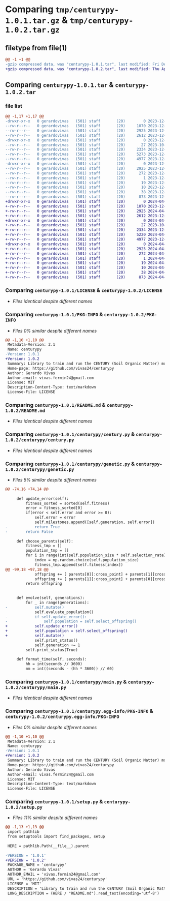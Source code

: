 # Comparing `tmp/centurypy-1.0.1.tar.gz` & `tmp/centurypy-1.0.2.tar.gz`

## filetype from file(1)

```diff
@@ -1 +1 @@
-gzip compressed data, was "centurypy-1.0.1.tar", last modified: Fri Dec 29 04:40:48 2023, max compression
+gzip compressed data, was "centurypy-1.0.2.tar", last modified: Thu Apr 25 04:37:07 2024, max compression
```

## Comparing `centurypy-1.0.1.tar` & `centurypy-1.0.2.tar`

### file list

```diff
@@ -1,17 +1,17 @@
-drwxr-xr-x   0 gerardovivas   (501) staff       (20)        0 2023-12-29 04:40:48.819929 centurypy-1.0.1/
--rw-r--r--   0 gerardovivas   (501) staff       (20)     1070 2023-12-18 17:56:28.000000 centurypy-1.0.1/LICENSE
--rw-r--r--   0 gerardovivas   (501) staff       (20)     2925 2023-12-29 04:40:48.819498 centurypy-1.0.1/PKG-INFO
--rw-r--r--   0 gerardovivas   (501) staff       (20)     2612 2023-12-29 04:38:18.000000 centurypy-1.0.1/README.md
-drwxr-xr-x   0 gerardovivas   (501) staff       (20)        0 2023-12-29 04:40:48.814571 centurypy-1.0.1/centurypy/
--rw-r--r--   0 gerardovivas   (501) staff       (20)       27 2023-10-13 17:46:30.000000 centurypy-1.0.1/centurypy/__init__.py
--rw-r--r--   0 gerardovivas   (501) staff       (20)     2334 2023-12-12 02:06:35.000000 centurypy-1.0.1/centurypy/century.py
--rw-r--r--   0 gerardovivas   (501) staff       (20)     5273 2023-12-14 16:39:55.000000 centurypy-1.0.1/centurypy/genetic.py
--rw-r--r--   0 gerardovivas   (501) staff       (20)     4977 2023-12-16 16:23:00.000000 centurypy-1.0.1/centurypy/main.py
-drwxr-xr-x   0 gerardovivas   (501) staff       (20)        0 2023-12-29 04:40:48.818745 centurypy-1.0.1/centurypy.egg-info/
--rw-r--r--   0 gerardovivas   (501) staff       (20)     2925 2023-12-29 04:40:48.000000 centurypy-1.0.1/centurypy.egg-info/PKG-INFO
--rw-r--r--   0 gerardovivas   (501) staff       (20)      272 2023-12-29 04:40:48.000000 centurypy-1.0.1/centurypy.egg-info/SOURCES.txt
--rw-r--r--   0 gerardovivas   (501) staff       (20)        1 2023-12-29 04:40:48.000000 centurypy-1.0.1/centurypy.egg-info/dependency_links.txt
--rw-r--r--   0 gerardovivas   (501) staff       (20)       19 2023-12-29 04:40:48.000000 centurypy-1.0.1/centurypy.egg-info/requires.txt
--rw-r--r--   0 gerardovivas   (501) staff       (20)       10 2023-12-29 04:40:48.000000 centurypy-1.0.1/centurypy.egg-info/top_level.txt
--rw-r--r--   0 gerardovivas   (501) staff       (20)       38 2023-12-29 04:40:48.820097 centurypy-1.0.1/setup.cfg
--rw-r--r--   0 gerardovivas   (501) staff       (20)      873 2023-12-29 04:38:09.000000 centurypy-1.0.1/setup.py
+drwxr-xr-x   0 gerardovivas   (501) staff       (20)        0 2024-04-25 04:37:07.031980 centurypy-1.0.2/
+-rw-r--r--   0 gerardovivas   (501) staff       (20)     1070 2023-12-18 17:56:28.000000 centurypy-1.0.2/LICENSE
+-rw-r--r--   0 gerardovivas   (501) staff       (20)     2925 2024-04-25 04:37:07.031350 centurypy-1.0.2/PKG-INFO
+-rw-r--r--   0 gerardovivas   (501) staff       (20)     2612 2023-12-29 04:38:18.000000 centurypy-1.0.2/README.md
+drwxr-xr-x   0 gerardovivas   (501) staff       (20)        0 2024-04-25 04:37:07.027035 centurypy-1.0.2/centurypy/
+-rw-r--r--   0 gerardovivas   (501) staff       (20)       27 2023-10-13 17:46:30.000000 centurypy-1.0.2/centurypy/__init__.py
+-rw-r--r--   0 gerardovivas   (501) staff       (20)     2334 2023-12-12 02:06:35.000000 centurypy-1.0.2/centurypy/century.py
+-rw-r--r--   0 gerardovivas   (501) staff       (20)     5220 2024-04-25 04:01:06.000000 centurypy-1.0.2/centurypy/genetic.py
+-rw-r--r--   0 gerardovivas   (501) staff       (20)     4977 2023-12-16 16:23:00.000000 centurypy-1.0.2/centurypy/main.py
+drwxr-xr-x   0 gerardovivas   (501) staff       (20)        0 2024-04-25 04:37:07.030559 centurypy-1.0.2/centurypy.egg-info/
+-rw-r--r--   0 gerardovivas   (501) staff       (20)     2925 2024-04-25 04:37:06.000000 centurypy-1.0.2/centurypy.egg-info/PKG-INFO
+-rw-r--r--   0 gerardovivas   (501) staff       (20)      272 2024-04-25 04:37:06.000000 centurypy-1.0.2/centurypy.egg-info/SOURCES.txt
+-rw-r--r--   0 gerardovivas   (501) staff       (20)        1 2024-04-25 04:37:06.000000 centurypy-1.0.2/centurypy.egg-info/dependency_links.txt
+-rw-r--r--   0 gerardovivas   (501) staff       (20)       19 2024-04-25 04:37:06.000000 centurypy-1.0.2/centurypy.egg-info/requires.txt
+-rw-r--r--   0 gerardovivas   (501) staff       (20)       10 2024-04-25 04:37:06.000000 centurypy-1.0.2/centurypy.egg-info/top_level.txt
+-rw-r--r--   0 gerardovivas   (501) staff       (20)       38 2024-04-25 04:37:07.032132 centurypy-1.0.2/setup.cfg
+-rw-r--r--   0 gerardovivas   (501) staff       (20)      873 2024-04-25 04:00:39.000000 centurypy-1.0.2/setup.py
```

### Comparing `centurypy-1.0.1/LICENSE` & `centurypy-1.0.2/LICENSE`

 * *Files identical despite different names*

### Comparing `centurypy-1.0.1/PKG-INFO` & `centurypy-1.0.2/PKG-INFO`

 * *Files 0% similar despite different names*

```diff
@@ -1,10 +1,10 @@
 Metadata-Version: 2.1
 Name: centurypy
-Version: 1.0.1
+Version: 1.0.2
 Summary: Library to train and run the CENTURY (Soil Organic Matter) model
 Home-page: https://github.com/vivas24/centurypy
 Author: Gerardo Vivas
 Author-email: vivas.fermin24@gmail.com
 License: MIT
 Description-Content-Type: text/markdown
 License-File: LICENSE
```

### Comparing `centurypy-1.0.1/README.md` & `centurypy-1.0.2/README.md`

 * *Files identical despite different names*

### Comparing `centurypy-1.0.1/centurypy/century.py` & `centurypy-1.0.2/centurypy/century.py`

 * *Files identical despite different names*

### Comparing `centurypy-1.0.1/centurypy/genetic.py` & `centurypy-1.0.2/centurypy/genetic.py`

 * *Files 5% similar despite different names*

```diff
@@ -74,16 +74,14 @@
 
     def update_error(self):
         fitness_sorted = sorted(self.fitness)
         error = fitness_sorted[0]
         if(error < self.error and error >= 0):
             self.error = error
             self.milestones.append([self.generation, self.error])
-            return True
-        return False
 
     def choose_parents(self):
         fitness_tmp = []
         population_tmp = []
         for i in range(int(self.population_size * self.selection_rate)):
             index = np.random.choice(self.population_size)
             fitness_tmp.append(self.fitness[index])
@@ -99,18 +97,18 @@
             offspring += [ parents[0][:cross_point] + parents[1][cross_point:] ]
             offspring += [ parents[1][:cross_point] + parents[0][cross_point:] ]
         return offspring
 
 
     def evolve(self, generations):
         for _ in range(generations):
-            self.mutate()
             self.evaluate_population()
-            if self.update_error():
-                self.population = self.select_offspring()
+            self.update_error()
+            self.population = self.select_offspring()
+            self.mutate()
             self.print_status()
             self.generation += 1
         self.print_status(True)
 
     def format_time(self, seconds):
         hh = int(seconds // 3600)
         mm = int((seconds - (hh * 3600)) // 60)
```

### Comparing `centurypy-1.0.1/centurypy/main.py` & `centurypy-1.0.2/centurypy/main.py`

 * *Files identical despite different names*

### Comparing `centurypy-1.0.1/centurypy.egg-info/PKG-INFO` & `centurypy-1.0.2/centurypy.egg-info/PKG-INFO`

 * *Files 0% similar despite different names*

```diff
@@ -1,10 +1,10 @@
 Metadata-Version: 2.1
 Name: centurypy
-Version: 1.0.1
+Version: 1.0.2
 Summary: Library to train and run the CENTURY (Soil Organic Matter) model
 Home-page: https://github.com/vivas24/centurypy
 Author: Gerardo Vivas
 Author-email: vivas.fermin24@gmail.com
 License: MIT
 Description-Content-Type: text/markdown
 License-File: LICENSE
```

### Comparing `centurypy-1.0.1/setup.py` & `centurypy-1.0.2/setup.py`

 * *Files 11% similar despite different names*

```diff
@@ -1,13 +1,13 @@
 import pathlib
 from setuptools import find_packages, setup
 
 HERE = pathlib.Path(__file__).parent
 
-VERSION = '1.0.1'
+VERSION = '1.0.2'
 PACKAGE_NAME = 'centurypy'
 AUTHOR = 'Gerardo Vivas'
 AUTHOR_EMAIL = 'vivas.fermin24@gmail.com'
 URL = 'https://github.com/vivas24/centurypy'
 LICENSE = 'MIT'
 DESCRIPTION = 'Library to train and run the CENTURY (Soil Organic Matter) model' 
 LONG_DESCRIPTION = (HERE / "README.md").read_text(encoding='utf-8')
```

